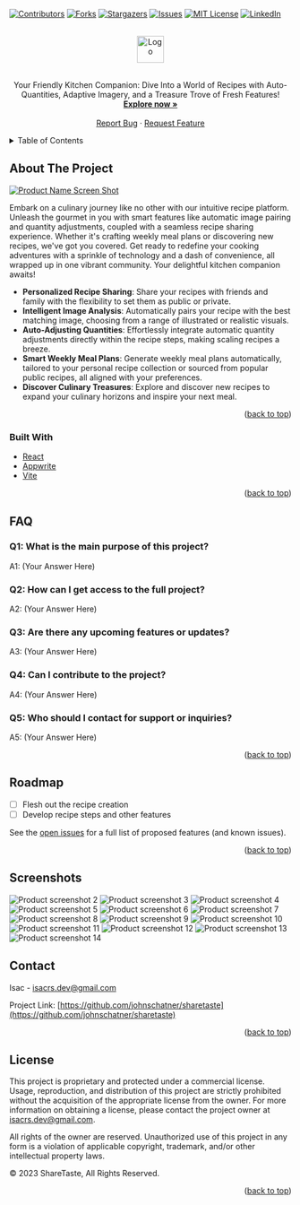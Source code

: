 <!-- Improved compatibility of back to top link: See: https://github.com/othneildrew/Best-README-Template/pull/73 -->

<a name="readme-top"></a>

<!--
*** Thanks for checking out the Best-README-Template. If you have a suggestion
*** that would make this better, please fork the repo and create a pull request
*** or simply open an issue with the tag "enhancement".
-->

<!-- PROJECT SHIELDS -->
<!--
*** I'm using markdown "reference style" links for readability.
*** Reference links are enclosed in brackets [ ] instead of parentheses ( ).
*** See the bottom of this document for the declaration of the reference variables
*** for contributors-url, forks-url, etc. This is an optional, concise syntax you may use.
*** https://www.markdownguide.org/basic-syntax/#reference-style-links
-->

[![Contributors][contributors-shield]][contributors-url]
[![Forks][forks-shield]][forks-url]
[![Stargazers][stars-shield]][stars-url]
[![Issues][issues-shield]][issues-url]
[![MIT License][license-shield]][license-url]
[![LinkedIn][linkedin-shield]][linkedin-url]

<!-- PROJECT LOGO -->
<br />
<div align="center">
  <a href="https://sharetaste.io">
    <img src="public/img/logomark.svg" style="stroke: black" alt="Logo" height="48">
  </a>
 
  <br />
  <br />

  <p align="center">
    Your Friendly Kitchen Companion: Dive Into a World of Recipes with Auto-Quantities, Adaptive Imagery, and a Treasure Trove of Fresh Features!
    <br />
    <a target="_blank" href="https://sharetaste.io/"><strong>Explore now »</strong></a>
    <br />
    <br />
    <a href="https://github.com/johnschatner/sharetaste/issues">Report Bug</a>
    ·
    <a href="https://github.com/johnschatner/sharetaste/issues">Request Feature</a>
  </p>
</div>

<!-- TABLE OF CONTENTS -->
<details>
  <summary>Table of Contents</summary>
  <ol>
    <li>
      <a href="#about-the-project">About The Project</a>
      <ul>
        <li><a href="#built-with">Built With</a></li>
      </ul>
    </li>
    <li><a href="#faq">FAQ</a></li>
    <li><a href="#roadmap">Roadmap</a></li>
    <li><a href="#screenshots">Screenshots</a></li>
    <li><a href="#contact">Contact</a></li>
    <li><a href="#license">License</a></li>
  </ol>
</details>

<!-- ABOUT THE PROJECT -->

## About The Project

[![Product Name Screen Shot][product-screenshot]]()

Embark on a culinary journey like no other with our intuitive recipe platform. Unleash the gourmet in you with smart features like automatic image pairing and quantity adjustments, coupled with a seamless recipe sharing experience. Whether it's crafting weekly meal plans or discovering new recipes, we've got you covered. Get ready to redefine your cooking adventures with a sprinkle of technology and a dash of convenience, all wrapped up in one vibrant community. Your delightful kitchen companion awaits!
<br>

- **Personalized Recipe Sharing**: Share your recipes with friends and family with the flexibility to set them as public or private.
- **Intelligent Image Analysis**: Automatically pairs your recipe with the best matching image, choosing from a range of illustrated or realistic visuals.
- **Auto-Adjusting Quantities**: Effortlessly integrate automatic quantity adjustments directly within the recipe steps, making scaling recipes a breeze.
- **Smart Weekly Meal Plans**: Generate weekly meal plans automatically, tailored to your personal recipe collection or sourced from popular public recipes, all aligned with your preferences.
- **Discover Culinary Treasures**: Explore and discover new recipes to expand your culinary horizons and inspire your next meal.

<p align="right">(<a href="#readme-top">back to top</a>)</p>

### Built With

- [React](https://reactjs.org/)
- [Appwrite](https://appwrite.io/)
- [Vite](https://vitejs.dev/)

<p align="right">(<a href="#readme-top">back to top</a>)</p>

<!-- FAQ -->

## FAQ

### Q1: What is the main purpose of this project?

A1: (Your Answer Here)

### Q2: How can I get access to the full project?

A2: (Your Answer Here)

### Q3: Are there any upcoming features or updates?

A3: (Your Answer Here)

### Q4: Can I contribute to the project?

A4: (Your Answer Here)

### Q5: Who should I contact for support or inquiries?

A5: (Your Answer Here)

<p align="right">(<a href="#readme-top">back to top</a>)</p>

<!-- ROADMAP -->

## Roadmap

- [ ] Flesh out the recipe creation
- [ ] Develop recipe steps and other features

See the [open issues](https://github.com/johnschatner/sharetaste/issues) for a full list of proposed features (and known issues).

<p align="right">(<a href="#readme-top">back to top</a>)</p>

<!-- SCREENSHOTS -->

## Screenshots

<img src="public/img/github-project-images/ps-landing.webp" alt="Product screenshot 2">
<img src="public/img/github-project-images/ps-cookbook.webp" alt="Product screenshot 3">
<img src="public/img/github-project-images/ps-recipe-1.webp" alt="Product screenshot 4">
<img src="public/img/github-project-images/ps-recipe-2.webp" alt="Product screenshot 5">
<img src="public/img/github-project-images/ps-search.webp" alt="Product screenshot 6">
<img src="public/img/github-project-images/ps-add-1.webp" alt="Product screenshot 7">
<img src="public/img/github-project-images/ps-add-2.webp" alt="Product screenshot 8">
<img src="public/img/github-project-images/ps-edit.webp" alt="Product screenshot 9">
<img src="public/img/github-project-images/ps-login.webp" alt="Product screenshot 10">
<img src="public/img/github-project-images/ps-cookbook-2.webp" alt="Product screenshot 11">
<img src="public/img/github-project-images/ps-planner.webp" alt="Product screenshot 12">
<img src="public/img/github-project-images/ps-not-found.webp" alt="Product screenshot 13">
<img src="public/img/github-project-images/ps-private.webp" alt="Product screenshot 14">

<!-- CONTACT -->

## Contact

Isac - isacrs.dev@gmail.com

Project Link: [https://github.com/johnschatner/sharetaste](https://github.com/johnschatner/sharetaste)

<p align="right">(<a href="#readme-top">back to top</a>)</p>

<!-- LICENSE -->

## License

This project is proprietary and protected under a commercial license. Usage, reproduction, and distribution of this project are strictly prohibited without the acquisition of the appropriate license from the owner. For more information on obtaining a license, please contact the project owner at isacrs.dev@gmail.com.

All rights of the owner are reserved. Unauthorized use of this project in any form is a violation of applicable copyright, trademark, and/or other intellectual property laws.

© 2023 ShareTaste, All Rights Reserved.

<p align="right">(<a href="#readme-top">back to top</a>)</p>

<!-- MARKDOWN LINKS & IMAGES -->
<!-- https://www.markdownguide.org/basic-syntax/#reference-style-links -->

[contributors-shield]: https://img.shields.io/github/contributors/johnschatner/sharetaste.svg?style=for-the-badge
[contributors-url]: https://github.com/johnschatner/sharetaste/graphs/contributors
[forks-shield]: https://img.shields.io/github/forks/johnschatner/sharetaste.svg?style=for-the-badge
[forks-url]: https://github.com/johnschatner/sharetaste/network/members
[stars-shield]: https://img.shields.io/github/stars/johnschatner/sharetaste.svg?style=for-the-badge
[stars-url]: https://github.com/johnschatner/sharetaste/stargazers
[issues-shield]: https://img.shields.io/github/issues/johnschatner/sharetaste.svg?style=for-the-badge
[issues-url]: https://github.com/johnschatner/sharetaste/issues
[license-shield]: https://img.shields.io/github/license/johnschatner/sharetaste.svg?style=for-the-badge
[license-url]: https://github.com/johnschatner/sharetaste/blob/master/LICENSE.txt
[linkedin-shield]: https://img.shields.io/badge/-LinkedIn-black.svg?style=for-the-badge&logo=linkedin&colorB=555
[linkedin-url]: https://linkedin.com/in/isac-rasmusson-99344924b
[product-screenshot]: public/img/auth/login.webp
[next.js]: https://img.shields.io/badge/next.js-000000?style=for-the-badge&logo=nextdotjs&logoColor=white
[next-url]: https://nextjs.org/
[react.js]: https://img.shields.io/badge/React-20232A?style=for-the-badge&logo=react&logoColor=61DAFB
[react-url]: https://reactjs.org/
[vue.js]: https://img.shields.io/badge/Vue.js-35495E?style=for-the-badge&logo=vuedotjs&logoColor=4FC08D
[vue-url]: https://vuejs.org/
[angular.io]: https://img.shields.io/badge/Angular-DD0031?style=for-the-badge&logo=angular&logoColor=white
[angular-url]: https://angular.io/
[svelte.dev]: https://img.shields.io/badge/Svelte-4A4A55?style=for-the-badge&logo=svelte&logoColor=FF3E00
[svelte-url]: https://svelte.dev/
[laravel.com]: https://img.shields.io/badge/Laravel-FF2D20?style=for-the-badge&logo=laravel&logoColor=white
[laravel-url]: https://laravel.com
[bootstrap.com]: https://img.shields.io/badge/Bootstrap-563D7C?style=for-the-badge&logo=bootstrap&logoColor=white
[bootstrap-url]: https://getbootstrap.com
[jquery.com]: https://img.shields.io/badge/jQuery-0769AD?style=for-the-badge&logo=jquery&logoColor=white
[jquery-url]: https://jquery.com
